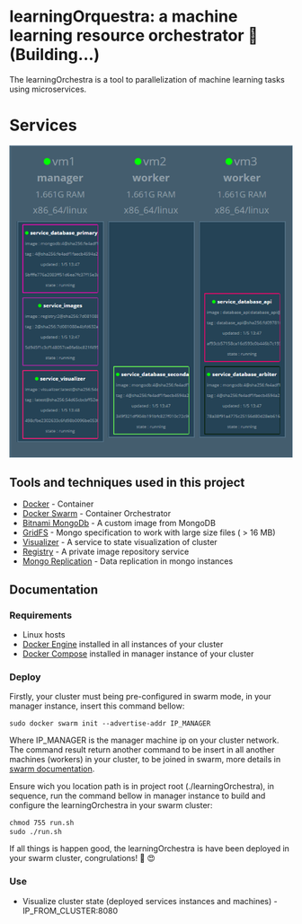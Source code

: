 # learningOrquestra: a machine learning resource orchestrator :whale: (Building...) 

The learningOrchestra is a tool to parallelization of machine learning tasks using microservices.

# Services

![](/readme_content/cluster.png)

## Tools and techniques used in this project

* [Docker](https://docs.docker.com/get-started/) - Container 
* [Docker Swarm](https://docs.docker.com/engine/swarm/) - Container Orchestrator 
* [Bitnami MongoDb](https://github.com/bitnami/bitnami-docker-mongodb) - A custom image from MongoDB 
* [GridFS](https://docs.mongodb.com/manual/core/gridfs/) - Mongo specification to work with large size files  ( > 16 MB) 
* [Visualizer](https://hub.docker.com/r/dockersamples/visualizer) - A service to state visualization of cluster 
* [Registry](https://hub.docker.com/_/registry) -  A private image repository service 
* [Mongo Replication](https://docs.mongodb.com/manual/replication/) - Data replication in mongo instances

## Documentation

### Requirements

* Linux hosts 
* [Docker Engine](https://docs.docker.com/engine/install/) installed in all instances of your cluster
* [Docker Compose](https://docs.docker.com/compose/install/) installed in manager instance of your cluster

### Deploy

Firstly, your cluster must being pre-configured in swarm mode, in your manager instance, insert this command bellow: 
```
sudo docker swarm init --advertise-addr IP_MANAGER
```
Where IP_MANAGER is the manager machine ip on your cluster network. The command result return another command to be insert in all another machines (workers) in your cluster, to be joined in swarm, more details in [swarm documentation](https://docs.docker.com/engine/swarm/swarm-tutorial/create-swarm/).

Ensure wich you location path is in project root (./learningOrchestra), in sequence, run the command bellow in manager instance to build and configure the learningOrchestra in your swarm cluster:
```
chmod 755 run.sh
sudo ./run.sh
```
If all things is happen good, the learningOrchestra is have been deployed in your swarm cluster, congrulations! :clap: :heart_eyes:

### Use
* Visualize cluster state (deployed services instances and machines) - IP_FROM_CLUSTER:8080



